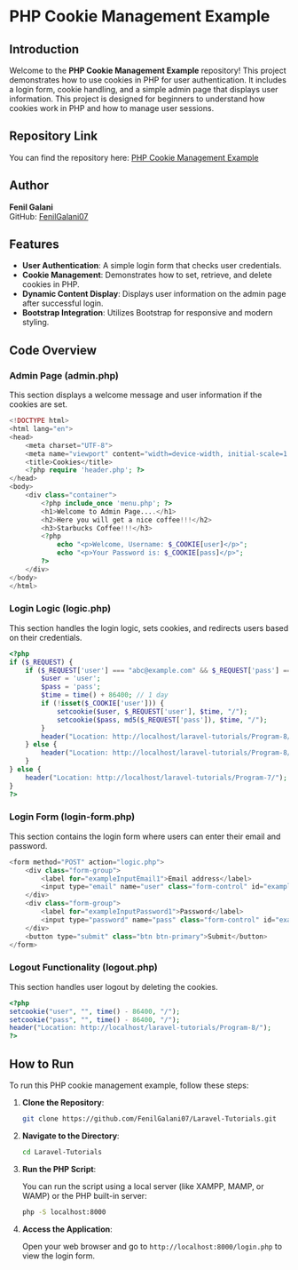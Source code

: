 # PHP Cookie Management Example

## Introduction

Welcome to the **PHP Cookie Management Example** repository! This project demonstrates how to use cookies in PHP for user authentication. It includes a login form, cookie handling, and a simple admin page that displays user information. This project is designed for beginners to understand how cookies work in PHP and how to manage user sessions.

## Repository Link

You can find the repository here: [PHP Cookie Management Example](https://github.com/FenilGalani07/Laravel-Tutorials.git)

## Author

**Fenil Galani**  
GitHub: [FenilGalani07](https://github.com/FenilGalani07)

## Features

- **User  Authentication**: A simple login form that checks user credentials.
- **Cookie Management**: Demonstrates how to set, retrieve, and delete cookies in PHP.
- **Dynamic Content Display**: Displays user information on the admin page after successful login.
- **Bootstrap Integration**: Utilizes Bootstrap for responsive and modern styling.

## Code Overview

### Admin Page (admin.php)

This section displays a welcome message and user information if the cookies are set.

```php
<!DOCTYPE html>
<html lang="en">
<head>
    <meta charset="UTF-8">
    <meta name="viewport" content="width=device-width, initial-scale=1.0">
    <title>Cookies</title>
    <?php require 'header.php'; ?>
</head>
<body>
    <div class="container">
        <?php include_once 'menu.php'; ?>
        <h1>Welcome to Admin Page....</h1>
        <h2>Here you will get a nice coffee!!!</h2>
        <h3>Starbucks Coffee!!!</h3>
        <?php
            echo "<p>Welcome, Username: $_COOKIE[user]</p>";
            echo "<p>Your Password is: $_COOKIE[pass]</p>";
        ?>
    </div>
</body>
</html>
```

### Login Logic (logic.php)

This section handles the login logic, sets cookies, and redirects users based on their credentials.

```php
<?php
if ($_REQUEST) {
    if ($_REQUEST['user'] === "abc@example.com" && $_REQUEST['pass'] === "123") {
        $user = 'user';
        $pass = 'pass';
        $time = time() + 86400; // 1 day
        if (!isset($_COOKIE['user'])) {
            setcookie($user, $_REQUEST['user'], $time, "/");
            setcookie($pass, md5($_REQUEST['pass']), $time, "/");
        }
        header("Location: http://localhost/laravel-tutorials/Program-8/admin.php");
    } else {
        header("Location: http://localhost/laravel-tutorials/Program-8/");
    }
} else {
    header("Location: http://localhost/laravel-tutorials/Program-7/");
}
?>
```

### Login Form (login-form.php)

This section contains the login form where users can enter their email and password.

```php
<form method="POST" action="logic.php">
    <div class="form-group">
        <label for="exampleInputEmail1">Email address</label>
        <input type="email" name="user" class="form-control" id="exampleInputEmail1" placeholder="Enter email">
    </div>
    <div class="form-group">
        <label for="exampleInputPassword1">Password</label>
        <input type="password" name="pass" class="form-control" id="exampleInputPassword1" placeholder="Password">
    </div>
    <button type="submit" class="btn btn-primary">Submit</button>
</form>
```

### Logout Functionality (logout.php)

This section handles user logout by deleting the cookies.

```php
<?php
setcookie("user", "", time() - 86400, "/");
setcookie("pass", "", time() - 86400, "/");
header("Location: http://localhost/laravel-tutorials/Program-8/");
?>
```

## How to Run

To run this PHP cookie management example, follow these steps:

1. **Clone the Repository**:

   ```bash
   git clone https://github.com/FenilGalani07/Laravel-Tutorials.git
   ```

2. **Navigate to the Directory**:

   ```bash
   cd Laravel-Tutorials
   ```

3. **Run the PHP Script**:

   You can run the script using a local server (like XAMPP, MAMP, or WAMP) or the PHP built-in server:
   ```bash
   php -S localhost:8000
   ```

4. **Access the Application**:

   Open your web browser and go to `http://localhost:8000/login.php` to view the login form.

